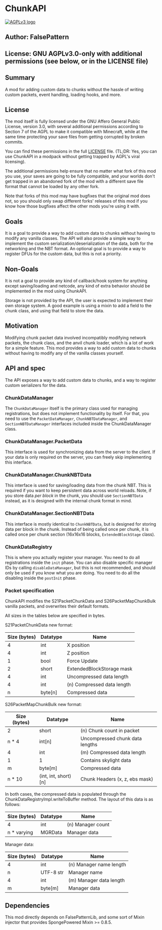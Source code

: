 # ChunkAPI

<a rel="license" href="https://www.gnu.org/licenses/agpl-3.0.en.html"><img alt="AGPLv3 logo" style="border-width:0" src="https://www.gnu.org/graphics/agplv3-with-text-162x68.png" /></a>
## Author: FalsePattern
## License: GNU AGPLv3.0-only with additional permissions (see below, or in the LICENSE file)

Summary
-------

A mod for adding custom data to chunks without the hassle of writing custom packets, event handling, loading hooks, and more.

License
-------

The mod itself is fully licensed under the GNU Affero General Public License, version 3.0, with several
additional permissions according to Section 7 of the AGPL to make it compatible with Minecraft, while at the same
time protecting your save files from getting corrupted by broken commits.

You can find these permissions in the full [LICENSE](LICENSE) file. (TL;DR: Yes, you can use ChunkAPI in a modpack
without getting trapped by AGPL's viral licensing).

The additional permissions help ensure that no matter what fork of this mod you use, your saves are going to be
fully compatible, and your worlds don't get trapped in an abandoned fork of the mod with a different save file format
that cannot be loaded by any other fork.

Note that forks of this mod may have bugfixes that the original mod does not, so you should only swap different forks'
releases of this mod if you know how those bugfixes affect the other mods you're using it with.

Goals
-----

It is a goal to provide a way to add custom data to chunks without having to modify any vanilla classes.
The API will also provide a simple way to implement the custom serialization/deserialization of the data,
both for the networking and the NBT format.
An optional goal is to provide a way to register DFUs for the custom data, but this is not a priority.

Non-Goals
---------

It is not a goal to provide any kind of callback/hook system for anything except saving/loading and netcode, any kind
of extra behavior should be implemented in the mod using ChunkAPI.

Storage is not provided by the API, the user is expected to implement their own storage system. A good example
is using a mixin to add a field to the chunk class, and using that field to store the data.

Motivation
----------

Modifying chunk packet data involved incompatibly modifying network packets, the chunk class, and the anvil chunk loader,
which is a lot of work for a simple feature. This mod provides a way to add custom data to chunks without having
to modify any of the vanilla classes yourself.

API and spec
-----------

The API exposes a way to add custom data to chunks, and a way to register custom serializers for the data.

### ChunkDataManager
The `ChunkDataManager` itself is the primary class used for managing registrations, but does not implement functionality
by itself. For that, you need to use the `PacketDataManager`, `ChunkNBTDataManager`, and `SectionNBTDataManager`
interfaces included inside the ChunkDataManager class.

### ChunkDataManager.PacketData
This interface is used for synchronizing data from the server to the client. If your data is only required on the server,
you can freely skip implementing this interface.

### ChunkDataManager.ChunkNBTData
This interface is used for saving/loading data from the chunk NBT. This is required if you want to keep persistent data
across world reloads. Note, if you store data *per block* in the chunk, you should use `SectionNBTData` instead, as it
is designed with the internal chunk format in mind.

### ChunkDataManager.SectionNBTData
This interface is mostly identical to `ChunkNBTData`, but is designed for storing data per block in the chunk.
Instead of being called once per chunk, it is called once per chunk section (16x16x16 blocks, `ExtendedBlockStage` class).

### ChunkDataRegistry
This is where you actually register your manager. You need to do all registrations inside the `init` phase.
You can also disable specific manager IDs by calling `disableDataManager`, but this is not recommended, and should
only be used if you know what you are doing. You need to do all the disabling inside the `postInit` phase.

### Packet specification

ChunkAPI modifies the S21PacketChunkData and S26PacketMapChunkBulk vanilla packets, and overwrites their default
formats.

All sizes in the tables below are specified in bytes.

S21PacketChunkData new format:

| Size (bytes) | Datatype | Name                       |
|--------------|----------|----------------------------|
| 4            | int      | X position                 |
| 4            | int      | Z position                 |
| 1            | bool     | Force Update               |
| 2            | short    | ExtendedBlockStorage mask  |
| 4            | int      | Uncompressed data length   |
| 4            | int      | (n) Compressed data length |
| n            | byte[n]  | Compressed data            |

S26PacketMapChunkBulk new format:

| Size (bytes) | Datatype             | Name                            |
|--------------|----------------------|---------------------------------|
| 2            | short                | (n) Chunk count in packet       |
| n * 4        | int[n]               | Uncompressed chunk data lengths |
| 4            | int                  | (m) Compressed data length      |
| 1            | 1                    | Contains skylight data          |
| m            | byte[m]              | Compressed data                 |
| n * 10       | (int, int, short)[n] | Chunk Headers (x, z, ebs mask)  |

In both cases, the compressed data is populated through the ChunkDataRegistryImpl.writeToBuffer method.
The layout of this data is as follows:

| Size (bytes) | Datatype | Name              |
|--------------|----------|-------------------|
| 4            | int      | (n) Manager count |
| n * varying  | MGRData  | Manager data      |

Manager data:

| Size (bytes) | Datatype  | Name                    |
|--------------|-----------|-------------------------|
| 4            | int       | (n) Manager name length |
| n            | UTF-8 str | Manager name            |
| 4            | int       | (m) Manager data length |
| m            | byte[m]   | Manager data            |



Dependencies
------------

This mod directly depends on FalsePatternLib, and some sort of Mixin injector that provides SpongePowered Mixin >= 0.8.5.